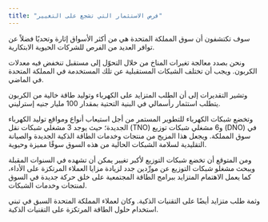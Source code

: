 ```yaml
---
title: "فرص الاستثمار التي تشجع على التغيير"
---
```

سوف تكتشفون أن سوق المملكة المتحدة هي من أكثر الأسواق إثارة وتحديًا فضلاً عن توافر العديد من الفرص للشركات الحيوية الابتكارية.

ونحن بصدد معالجة تغيرات المناخ من خلال التحوّل إلى مستقبل تنخفض فيه معدلات الكربون. ويجب أن تختلف الشبكات المستقبلية عن تلك المستخدمة في المملكة المتحدة في الماضي.

وتشير التقديرات إلى أن الطلب المتزايد على الكهرباء وتوليد طاقة خالية من الكربون يتطلب استثمار رأسمالي في البنية التحتية بمقدار 100 مليار جنيه إسترليني.

وتخضع شبكات الكهرباء للتطوير المستمر من أجل استيعاب أنواع ومواقع توليد الكهرباء الجديدة؛ حيث يوجد 3 مشغلي شبكات نقل (TNO) و6 مشغلي شبكات توزيع (DNO) في سوق المملكة. ويجعل هذا المزيج من منتجات وخدمات الطاقة الذكية الجديدة والصيانة التقليدية لسلامة الشبكات الحالية من هذه السوق سوقًا مميزة وحيوية.

ومن المتوقع أن تخضع شبكات التوزيع لأكبر تغيير يمكن أن تشهده في السنوات المقبلة ويبحث مشغلو شبكات التوزيع عن مورِّدين جدد لزيادة مزايا العملاء المرتكزة على الأداء، كما يعمل الاهتمام المتزايد ببرامج الطاقة المجتمعية على خلق حركة جديدة في السوق لمنتجات وخدمات الشبكات.

وثمة طلب متزايد أيضًا على التقنيات الذكية. وكان لعملاء المملكة المتحدة السبق في تبني استخدام حلول الطاقة المرتكزة على التقنيات الذكية.
